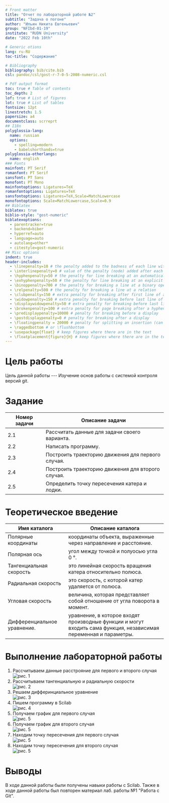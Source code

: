 ```yaml
---
# Front matter
title: "Отчет по лабораторной работе №2"  
subtitle: "Задача о погоне"  
author: "Ильин Никита Евгеньевич"  
group: "NFIbd-01-19"    
institute: "RUDN University"  
date: "2022 Feb 10th"  

# Generic otions
lang: ru-RU
toc-title: "Содержание"

# Bibliography
bibliography: bib/cite.bib
csl: pandoc/csl/gost-r-7-0-5-2008-numeric.csl

# Pdf output format
toc: true # Table of contents
toc_depth: 2
lof: true # List of figures
lot: true # List of tables
fontsize: 12pt
linestretch: 1.5
papersize: a4
documentclass: scrreprt
## I18n
polyglossia-lang:
  name: russian
  options:
	- spelling=modern
	- babelshorthands=true
polyglossia-otherlangs:
  name: english
### Fonts
mainfont: PT Serif
romanfont: PT Serif
sansfont: PT Sans
monofont: PT Mono
mainfontoptions: Ligatures=TeX
romanfontoptions: Ligatures=TeX
sansfontoptions: Ligatures=TeX,Scale=MatchLowercase
monofontoptions: Scale=MatchLowercase,Scale=0.9
## Biblatex
biblatex: true
biblio-style: "gost-numeric"
biblatexoptions:
  - parentracker=true
  - backend=biber
  - hyperref=auto
  - language=auto
  - autolang=other*
  - citestyle=gost-numeric
## Misc options
indent: true
header-includes:
  - \linepenalty=10 # the penalty added to the badness of each line within a paragraph (no associated penalty node) Increasing the value makes tex try to have fewer lines in the paragraph.
  - \interlinepenalty=0 # value of the penalty (node) added after each line of a paragraph.
  - \hyphenpenalty=50 # the penalty for line breaking at an automatically inserted hyphen
  - \exhyphenpenalty=50 # the penalty for line breaking at an explicit hyphen
  - \binoppenalty=700 # the penalty for breaking a line at a binary operator
  - \relpenalty=500 # the penalty for breaking a line at a relation
  - \clubpenalty=150 # extra penalty for breaking after first line of a paragraph
  - \widowpenalty=150 # extra penalty for breaking before last line of a paragraph
  - \displaywidowpenalty=50 # extra penalty for breaking before last line before a display math
  - \brokenpenalty=100 # extra penalty for page breaking after a hyphenated line
  - \predisplaypenalty=10000 # penalty for breaking before a display
  - \postdisplaypenalty=0 # penalty for breaking after a display
  - \floatingpenalty = 20000 # penalty for splitting an insertion (can only be split footnote in standard LaTeX)
  - \raggedbottom # or \flushbottom
  - \usepackage{float} # keep figures where there are in the text
  - \floatplacement{figure}{H} # keep figures where there are in the text
---
```


# Цель работы

Цель данной работы --- Изучение основ работы с системой контроля версий git.

# Задание
| Номер задачи | Описание задачи                                                                                                          |
|--------------|----------------------------------------------------------------------------------------------------------------------------|
|2.1| Рассчитать данные для задачи своего варианта.|
|2.2| Написать программу.|
|2.3| Построить траекторию движения для первого случая.|
|2.4| Построить траекторию движения для второго случая.|
|2.5| Определить точку пересечения катера и лодки.|

# Теоретическое введение

| Имя каталога | Описание каталога                                                                                                          |
|--------------|----------------------------------------------------------------------------------------------------------------------------|
| Полярные координаты | координаты объекта, выраженные через направление и расстояние. |
| Полярная ось | угол между точкой и полуосью угла 0 °. |
| Тангенциальная скорость | это линейная скорость вращения катера относительно полюса.|
| Радиальная скорость | это скорость, с которой катер удаляется от полюса. |
| Угловая скорость | величина, которая представляет собой отношение от угла поворота в момент. |
| Дифференциальное уравнение. | уравнение, в которое входят производные функции и могут входить сама функция, независимая переменная и параметры. |

# Выполнение лабораторной работы

1. Рассчитываем данные расстрояние для первого и второго случая  
![рис. 1](images/image002.png)
2. Рассчитываем тангенциальную и радиальную скорости  
![рис. 2](images/image003.png)
3. Решаем дифферинциальное уравнение  
![рис. 3](images/image004.png)
4. Пишем программу в Scilab  
![рис. 4](images/image001.png)
5. Получаем график для первого случая   
![рис. 5](images/1.jpg)  
6. Получаем график для второго случая  
![рис. 5](images/2.jpg)  
7. Находим точку пересечения для первого случая  
![рис. 5](images/11.jpg)  
8. Находим точку пересечения для второго случая  
![рис. 5](images/22.jpg)  


# Выводы

В ходе данной работы были получены навыки работы с Scilab. Также в ходе данной работы был повторен материал лаб. работы №1 "Работа с Git".

